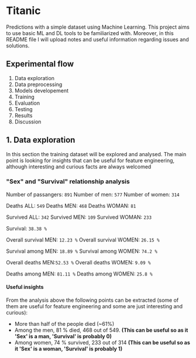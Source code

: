 # Titanic
Predictions with a simple dataset using Machine Learning. This project aims to use basic ML and DL tools to be familiarized with. Moreover, in this README file I will upload notes and useful information regarding issues and solutions.


## Experimental flow

1. Data exploration
2. Data preprocessing
3. Models developement
4. Training
5. Evaluation
6. Testing
7. Results
8. Discussion


## 1. Data exploration

In this section the training dataset will be explored and analysed. The main point is looking for insights that can be useful for feature engineering, although interesting and curious facts are always welcomed

### "Sex" and "Survival" relationship analysis

Number of passangers: `891`
Number of men: `577`
Number of women: `314`
 
Deaths ALL: `549`
Deaths MEN: ``468``
Deaths WOMAN: ``81``
 
Survived ALL: ``342``
Survived MEN: ``109``
Survived WOMAN: ``233``
 
Survival: ``38.38 %``
 
Overall survival MEN: ``12.23 %``
Overall survival WOMEN: ``26.15 %``
 
Survival among MEN: ``18.89 %``
Survival among WOMEN: ``74.2 %``
 
Overall deaths MEN:``52.53 %``
Overall deaths WOMEN: ``9.09 %``
 
Deaths among MEN: ``81.11 %``
Deaths among WOMEN: ``25.8 %``

#### Useful insights

From the analysis above the following points can be extracted (some of them are useful for feature engineering and some are just interesting and curious):

- More than half of the people died (~61%)
- Among the men, 81 % died, 468 out of 549. **(This can be useful so as it 'Sex' is a man, 'Survival' is probably 0)**
- Among women, 74 % survived, 233 out of 314 **(This can be useful so as it 'Sex' is a woman, 'Survival' is probably 1)**